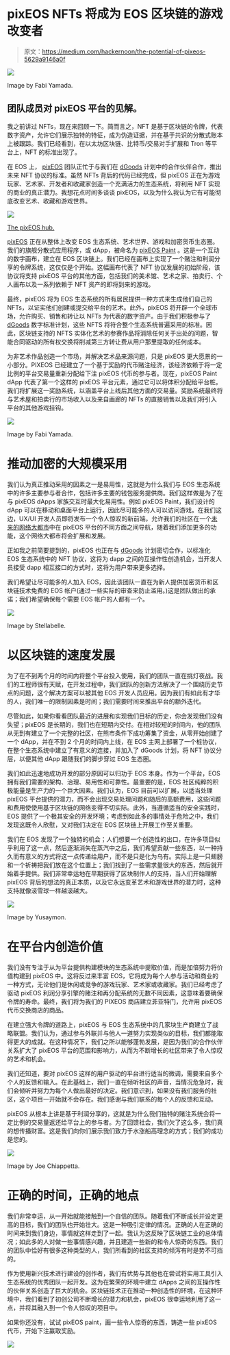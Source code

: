 # pixEOS NFTs 将成为 EOS 区块链的游戏改变者

> 原文：<https://medium.com/hackernoon/the-potential-of-pixeos-5629a9146a0f>

![](img/5153c6814a43969ef95a113f8aa6749c.png)

Image by Fabi Yamada.

## 团队成员对 pixEOS 平台的见解。

我之前讲过 NFTs，现在来回顾一下。简而言之，NFT 是基于区块链的令牌，代表数字资产，允许它们展示独特的特征，成为伪造证据，并在基于共识的分散式账本上被跟踪。我们已经看到，在以太坊区块链、比特币/交易对手扩展和 Tron 等平台上，NFT 的标准出现了。

在 EOS 上， [pixEOS](http://hub.pixeos.one) 团队正忙于与我们在 [dGoods](https://dgoods.org) 计划中的合作伙伴合作，推出未来 NFT 协议的标准。虽然 NFTs 背后的代码已经完成，但 pixEOS 正在为游戏玩家、艺术家、开发者和收藏家创造一个充满活力的生态系统，将利用 NFT 实现的商业的真正潜力。我想花点时间多谈谈 pixEOS，以及为什么我认为它有可能彻底改变艺术、收藏和游戏世界。

![](img/c612fa71eebdeb24f15f357e052310e7.png)

[The pixEOS hub.](http://hub.pixeos.one)

[pixEOS](http://pixeos.io/) 正在从整体上改变 EOS 生态系统、艺术世界、游戏和加密货币生态圈。我们的旗舰分散式应用程序，或 dApp，被命名为 [pixEOS Paint](http://paint.pixeos.art/) 。这是一个互动的数字画布，建立在 EOS 区块链上。我们已经在画布上实现了一个赌注和利润分享的令牌系统，这仅仅是个开始。这幅画布代表了 NFT 协议发展的初始阶段，该协议将支持 pixEOS 平台的其他方面，包括我们的美术馆、艺术之家、拍卖行、个人画布以及一系列依赖于 NFT 资产的即将到来的游戏。

最终，pixEOS 将为 EOS 生态系统的所有居民提供一种方式来生成他们自己的 NFTs，以证实他们创建或提交给平台的艺术。此外，pixEOS 将开辟一个全球市场，允许购买、销售和转让以 NFTs 为代表的数字资产。由于我们积极参与了 [dGoods](https://dgoods.org/) 数字标准计划，这些 NFTS 将符合整个生态系统普遍采用的标准。因此，区块链支持的 NFTS 实体化艺术的参赛作品将消除任何关于出处的问题，智能合同驱动的所有权交换将削减第三方转让费从用户那里提取的任何成本。

为非艺术作品创造一个市场，并解决艺术品来源问题，只是 pixEOS 更大愿景的一小部分。PIXEOS 已经建立了一个基于奖励的代币赌注经济，该经济依赖于将一定比例的平台交易量重新分配给下注 pixEOS 代币的参与者。现在，pixEOS Paint dApp 代表了第一个这样的 pixEOS 平台元素，通过它可以将体积分配给平台桩。我们将扩展这一奖励系统，以涵盖平台上线后其他方面的交易量。奖励系统最终将与艺术屋和拍卖行的市场收入以及来自画廊的 NFTs 的直接销售以及我们将引入平台的其他游戏挂钩。

![](img/f6323bc539b0e1ca3c23a8fb5f7b0692.png)

Image by Fabi Yamada.

# 推动加密的大规模采用

我们认为真正推动采用的因素之一是易用性，这就是为什么我们与 EOS 生态系统中的许多主要参与者合作，包括许多主要的钱包服务提供商。我们这样做是为了在与 pixEOS dApps 家族交互时最大化易用性。例如 pixEOS Paint，我们设计的 dApp 可以在移动和桌面平台上运行，因此尽可能多的人可以访问游戏。在我们这边，UX/UI 开发人员即将发布一个令人惊叹的新前端，允许我们的社区在一个[未来的网络大都市](https://hub.pixeos.one)中在 pixEOS 平台的不同方面之间导航，随着我们添加更多的功能，这个网络大都市将会扩展和发展。

正如我之前简要提到的，pixEOS 也正在与 [dGoods](https://dgoods.org/) 计划密切合作，以标准化 EOS 生态系统中的 NFT 协议，这将为 dapp 之间的互操作性创造机会，当开发人员接受 dapp 相互接口的方式时，这将为用户带来更多选择。

我们希望让尽可能多的人加入 EOS，因此该团队一直在为新人提供加密货币和区块链技术免费的 EOS 帐户(通过一些实际的审查来防止滥用。)这是团队做出的承诺；我们希望确保每个需要 EOS 帐户的人都有一个。

![](img/5a017d126fb6729de639d21ced1f2c7c.png)

Image by Stellabelle.

# 以区块链的速度发展

为了在不到两个月的时间内将整个平台投入使用，我们的团队一直在挑灯夜战。我们的工程师很有天赋，在开发过程中，我们团队的创新方法解决了一个围绕历史节点的问题，这个解决方案可以被其他 EOS 开发人员应用。因为我们有如此有才华的人，我们唯一的限制因素是时间；我们需要时间来推出平台的额外迭代。

尽管如此，如果你看看团队最近的进展和实现我们目标的历史，你会发现我们没有失望；pixEOS 是长期的，我们也在短期内交付。在相对较短的时间内，他的团队从无到有建立了一个完整的社区，在熊市条件下成功筹集了资金，从零开始创建了一个 dApp，并在不到 2 个月的时间内上线，在 EOS 主网上部署了一个桩协议，在整个生态系统中建立了有意义的连接，并加入了 dGoods 计划，将 NFT 协议分层，以便其他 dApp 跟随我们的脚步穿过 EOS 生态圈。

我们如此迅速地成功开发的部分原因可以归功于 EOS 本身。作为一个平台，EOS 拥有我们需要的架构、治理、易用性和可靠性。最重要的是，EOS 社区纯粹的积极能量是生产力的一个巨大因素。我们认为，EOS 目前可以扩展，以适当处理 pixEOS 平台提供的潜力，而不会出现交易处理问题和随后的高额费用，这些问题和费用使使用基于区块链的网络变得不切实际。此外，当遵循适当的安全实践时，EOS 提供了一个极其安全的开发环境；考虑到如此多的事情处于危险之中，我们发现这既令人欣慰，又对我们决定在 EOS 区块链上开展工作至关重要。

我们在 EOS 发现了一个独特的机会；人们想要一个创造性的出口，在许多项目似乎利用了这一点，然后逐渐消失在蒸汽中之后，我们希望贡献一些东西，以一种持久而有意义的方式将这一点传递给用户，而不是只是化为乌有。实际上是一只翅膀和一个祈祷把我们放在这个位置上；我们找到了一些需求量很大的东西，然后就开始着手提供。我们非常幸运地在早期获得了区块制作人的支持，当人们开始理解 pixEOS 背后的想法的真正本质，以及它永远变革艺术和游戏世界的潜力时，这种支持就像滚雪球一样越滚越大。

![](img/2fa70d272d49246a668d2a68cf497445.png)

Image by Yusaymon.

# 在平台内创造价值

我们没有专注于从为平台提供构建模块的生态系统中提取价值，而是加倍努力将价值构建到 pixEOS 中。这将反过来丰富 EOS，它将成为每个人参与活动和商业的一种方式，无论他们是休闲或竞争的游戏玩家、艺术家或收藏家。我们已经考虑了驱动 pixEOS 利润分享引擎的赌注和再分配系统的无数不同因素，这意味着要确保令牌的寿命。最终，我们将为我们的 PIXEOS 商店建立菲亚特门，允许用 pixEOS 代币交换商店的商品。

在建立强大令牌的道路上，pixEOS 与 EOS 生态系统中的几家块生产商建立了战略联盟。我们认为，通过参与外联并与他人一道努力实现类似的目标，我们都能取得更大的成就。在这种情况下，我们之所以能够蓬勃发展，是因为我们的合作伙伴关系扩大了 pixEOS 平台的范围和影响力，从而为不断增长的社区带来了令人惊叹的艺术和机会。

我们还知道，要对 pixEOS 这样的用户驱动的平台进行适当的微调，需要来自多个个人的反馈和输入。在此基础上，我们一直在倾听社区的声音，当情况危急时，我们会倾听并努力为每个人做出最好的决定。我们意识到，如果没有我们服务的社区，这个项目一开始就不会存在。我们感谢与我们联系的每个人的反馈和互动。

pixEOS 从根本上讲是基于利润分享的，这就是为什么我们独特的赌注系统会将一定比例的交易量返还给平台上的参与者。为了回馈社会，我们欠了这么多，我们真的想传播财富。这是我们向你们展示我们致力于水涨船高理念的方式；我们的成功是您的。

![](img/4ccd67d919144a8c15b86167a914220f.png)

Image by Joe Chiappetta.

# 正确的时间，正确的地点

我们非常幸运，从一开始就能接触到一个自信的团队。随着我们不断成长并设定更高的目标，我们的团队也开始壮大。这是一种吸引定律的情况。正确的人在正确的时间来到我们身边，事情就这样走到了一起。我认为这反映了区块链工业的总体情况；如此多的人对做一些事情感兴趣，并且建造一些新的和令人惊奇的东西。我们的团队中恰好有很多这种类型的人，我们所看到的社区支持的倾泻有时是势不可挡的。

作为使用新兴技术进行建设的创作者，我们有优势与其他也在尝试将实用工具引入生态系统的优秀团队一起开发。这为在繁荣的环境中建立 dApps 之间的互操作性的伙伴关系创造了巨大的机会。区块链技术正在推动一种创造性的环境，在这种环境中，我们看到了初创公司不断增长的潜力和机会，pixEOS 很幸运地利用了这一点，并将其融入到一个令人惊叹的项目中。

如果你还没有，试试 pixEOS paint，画一些令人惊奇的东西，铸造一些 pixEOS 代币，开始下注赢取奖励。

![](img/11f6d7b860661de0dbbdb560a6aa4ad7.png)
